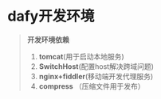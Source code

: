 # dafy开发环境
>  **开发环境依赖**
>  1. **tomcat**(用于启动本地服务)
>  2. **SwitchHost**(配置host解决跨域问题)
>  3. **nginx+fiddler**(移动端开发代理服务)
>  4. **compress** （压缩文件用于发布）


    

